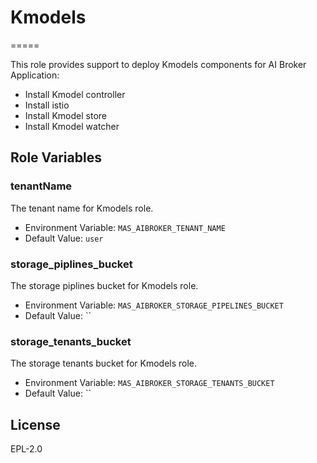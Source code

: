 # Kmodels

=====

This role provides support to deploy Kmodels components for AI Broker Application:

* Install Kmodel controller
* Install istio
* Install Kmodel store
* Install Kmodel watcher

Role Variables
--------------

### tenantName

The tenant name for Kmodels role.

* Environment Variable: `MAS_AIBROKER_TENANT_NAME`
* Default Value: `user`

### storage_piplines_bucket

The storage piplines bucket for Kmodels role.

* Environment Variable: `MAS_AIBROKER_STORAGE_PIPELINES_BUCKET`
* Default Value: ``

### storage_tenants_bucket

The storage tenants bucket for Kmodels role.

* Environment Variable: `MAS_AIBROKER_STORAGE_TENANTS_BUCKET`
* Default Value: ``

## License

EPL-2.0
